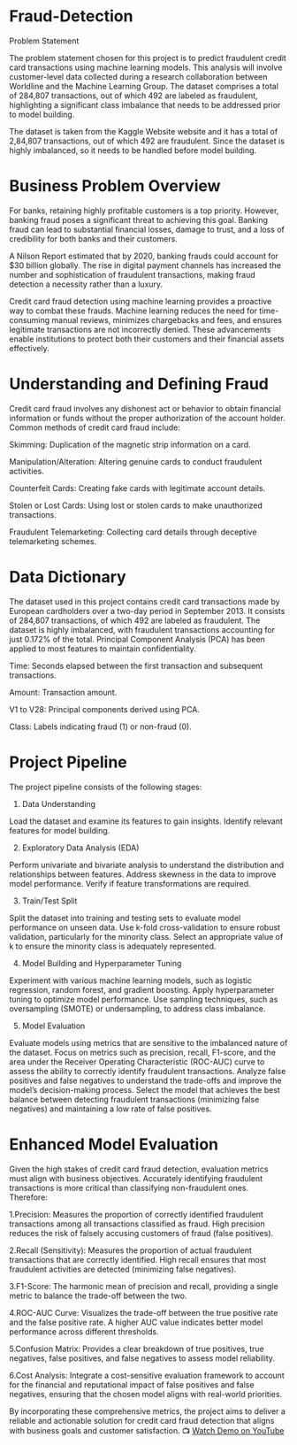 # Fraud-Detection
Problem Statement

The problem statement chosen for this project is to predict fraudulent credit card transactions using machine learning models. This analysis will involve customer-level data collected during a research collaboration between Worldline and the Machine Learning Group. The dataset comprises a total of 284,807 transactions, out of which 492 are labeled as fraudulent, highlighting a significant class imbalance that needs to be addressed prior to model building.

The dataset is taken from the Kaggle Website website and it has a total of 2,84,807 transactions, out of which 492 are fraudulent. Since the dataset is highly imbalanced, so it needs to be handled before model building.

# Business Problem Overview

For banks, retaining highly profitable customers is a top priority. However, banking fraud poses a significant threat to achieving this goal. Banking fraud can lead to substantial financial losses, damage to trust, and a loss of credibility for both banks and their customers.

A Nilson Report estimated that by 2020, banking frauds could account for $30 billion globally. The rise in digital payment channels has increased the number and sophistication of fraudulent transactions, making fraud detection a necessity rather than a luxury.

Credit card fraud detection using machine learning provides a proactive way to combat these frauds. Machine learning reduces the need for time-consuming manual reviews, minimizes chargebacks and fees, and ensures legitimate transactions are not incorrectly denied. These advancements enable institutions to protect both their customers and their financial assets effectively.

# Understanding and Defining Fraud

Credit card fraud involves any dishonest act or behavior to obtain financial information or funds without the proper authorization of the account holder. Common methods of credit card fraud include:

Skimming: Duplication of the magnetic strip information on a card.

Manipulation/Alteration: Altering genuine cards to conduct fraudulent activities.

Counterfeit Cards: Creating fake cards with legitimate account details.

Stolen or Lost Cards: Using lost or stolen cards to make unauthorized transactions.

Fraudulent Telemarketing: Collecting card details through deceptive telemarketing schemes.

# Data Dictionary

The dataset used in this project contains credit card transactions made by European cardholders over a two-day period in September 2013. It consists of 284,807 transactions, of which 492 are labeled as fraudulent. The dataset is highly imbalanced, with fraudulent transactions accounting for just 0.172% of the total. Principal Component Analysis (PCA) has been applied to most features to maintain confidentiality.

Time: Seconds elapsed between the first transaction and subsequent transactions.

Amount: Transaction amount.

V1 to V28: Principal components derived using PCA.

Class: Labels indicating fraud (1) or non-fraud (0).

# Project Pipeline

The project pipeline consists of the following stages:

1. Data Understanding

  Load the dataset and examine its features to gain insights.
  Identify relevant features for model building.

2. Exploratory Data Analysis (EDA)

  Perform univariate and bivariate analysis to understand the distribution and relationships between features.
  Address skewness in the data to improve model performance.
  Verify if feature transformations are required.

3. Train/Test Split

  Split the dataset into training and testing sets to evaluate model performance on unseen data.
  Use k-fold cross-validation to ensure robust validation, particularly for the minority class.
  Select an appropriate value of k to ensure the minority class is adequately represented.

4. Model Building and Hyperparameter Tuning

  Experiment with various machine learning models, such as logistic regression, random forest, and gradient boosting.
  Apply hyperparameter tuning to optimize model performance.
  Use sampling techniques, such as oversampling (SMOTE) or undersampling, to address class imbalance.

5. Model Evaluation

  Evaluate models using metrics that are sensitive to the imbalanced nature of the dataset.
  Focus on metrics such as precision, recall, F1-score, and the area under the Receiver Operating Characteristic (ROC-AUC) curve to assess the ability to correctly identify fraudulent transactions.
  Analyze false positives and false negatives to understand the trade-offs and improve the model’s decision-making process.
  Select the model that achieves the best balance between detecting fraudulent transactions (minimizing false negatives) and maintaining a low rate of false positives.

# Enhanced Model Evaluation

Given the high stakes of credit card fraud detection, evaluation metrics must align with business objectives. Accurately identifying fraudulent transactions is more critical than classifying non-fraudulent ones. Therefore:

1.Precision: Measures the proportion of correctly identified fraudulent transactions among all transactions classified as fraud. High precision reduces the risk of falsely accusing customers of fraud (false positives).

2.Recall (Sensitivity): Measures the proportion of actual fraudulent transactions that are correctly identified. High recall ensures that most fraudulent activities are detected (minimizing false negatives).

3.F1-Score: The harmonic mean of precision and recall, providing a single metric to balance the trade-off between the two.

4.ROC-AUC Curve: Visualizes the trade-off between the true positive rate and the false positive rate. A higher AUC value indicates better model performance across different thresholds.

5.Confusion Matrix: Provides a clear breakdown of true positives, true negatives, false positives, and false negatives to assess model reliability.

6.Cost Analysis: Integrate a cost-sensitive evaluation framework to account for the financial and reputational impact of false positives and false negatives, ensuring that the chosen model aligns with real-world priorities.

By incorporating these comprehensive metrics, the project aims to deliver a reliable and actionable solution for credit card fraud detection that aligns with business goals and customer satisfaction.
📺 [Watch Demo on YouTube](https://youtu.be/k93LNX6Qoco)


